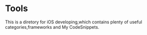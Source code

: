 # Tools
This is a diretory for iOS developing,which contains plenty of useful categories,frameworks and My CodeSnippets.
